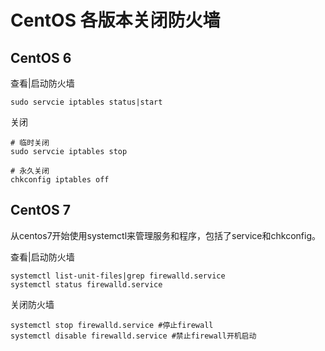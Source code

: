 # CentOS 各版本关闭防火墙
## CentOS 6
查看|启动防火墙
```shell
sudo servcie iptables status|start
```

关闭
```shell
# 临时关闭
sudo servcie iptables stop

# 永久关闭
chkconfig iptables off 
```


## CentOS 7
从centos7开始使用systemctl来管理服务和程序，包括了service和chkconfig。

查看|启动防火墙
```shell
systemctl list-unit-files|grep firewalld.service  
systemctl status firewalld.service
```

关闭防火墙
```shell
systemctl stop firewalld.service #停止firewall
systemctl disable firewalld.service #禁止firewall开机启动
```